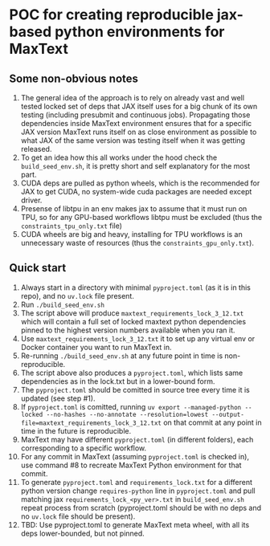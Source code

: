# POC for creating reproducible jax-based python environments for MaxText

## Some non-obvious notes
1. The general idea of the approach is to rely on already vast and well tested locked set of deps that JAX itself uses for a big chunk of its own testing (including presubmit and continuous jobs). Propagating those dependencies inside MaxText environment ensures that for a specific JAX version MaxText runs itself on as close environment as possible to what JAX of the same version was testing itself when it was getting released.
2. To get an idea how this all works under the hood check the `build_seed_env.sh`, it is pretty short and self explanatory for the most part.
3. CUDA deps are pulled as python wheels, which is the recommended for JAX to get CUDA, no system-wide cuda packages are needed except driver.
4. Presense of libtpu in an env makes jax to assume that it  must run on TPU, so for any GPU-based workflows libtpu must be excluded (thus the `constraints_tpu_only.txt` file)
5. CUDA wheels are big and heavy, installing for TPU workflows is an unnecessary waste of resources (thus the `constraints_gpu_only.txt`).  

## Quick start
1. Always start in a directory with minimal `pyproject.toml` (as it is in this repo), and no `uv.lock` file present.
2. Run `./build_seed_env.sh`
3. The script above will produce `maxtext_requirements_lock_3_12.txt` which will contain a full set of locked maxtext python dependencies pinned to the highest version numbers available when you ran it. 
4. Use `maxtext_requirements_lock_3_12.txt` it to set up any virtual env or Docker container you want to run MaxText in.
5. Re-running `./build_seed_env.sh` at any future point in time is non-reproducible.
6. The script above also produces a `pyproject.toml`, which lists same dependencies as in the lock.txt but in a lower-bound form.
7. The `pyproject.toml` should be comitted in source tree every time it is updated (see step #1).
8. If `pyproject.toml` is comitted, running `uv export --managed-python --locked --no-hashes --no-annotate --resolution=lowest --output-file=maxtext_requirements_lock_3_12.txt` on that commit at any point in time in the future is reproducible.
9. MaxText may have different `pyproject.toml` (in different folders), each corresponding to a specific workflow.
10. For any commit in MaxText (assuming `pyproject.toml` is checked in), use command #8 to recreate MaxText Python environment for that commit. 
11. To generate `pyproject.toml` and `requirements_lock.txt` for a different python version change `requires-python` line in `pyproject.toml` and pull matching jax `requirements_lock_<py_ver>.txt` in `build_seed_env.sh` repeat process from scratch (pyproject.toml should be with no deps and no `uv.lock` file should be present).
12. TBD: Use pyproject.toml to generate MaxText meta wheel, with all its deps lower-bounded, but not pinned.
